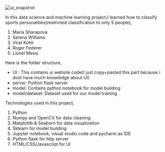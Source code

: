 ![ui_snapshot](https://user-images.githubusercontent.com/88212446/175522091-9be2891d-691c-469b-9d4b-2e6b97abb462.jpg)

In this data science and machine learning project,I learned how to classify sports personalities(restricted classification to only 5 people),

1) Maria Sharapova
2) Serena Williams
3) Virat Kohli
4) Roger Federer
5) Lionel Messi

Here is the folder structure,
* UI : This contains ui website code(I just copy+pasted this part because i dont have much knowledge about UI)
* server: Python flask server
* model: Contains python notebook for model building
* model/dataset: Dataset used for our model training

Technologies used in this project,
1. Python
2. Numpy and OpenCV for data cleaning
3. Matplotlib & Seaborn for data visualization
4. Sklearn for model building
5. Jupyter notebook, visual studio code and pycharm as IDE
6. Python flask for http server
7. HTML/CSS/Javascript for UI
